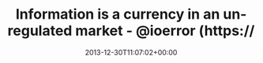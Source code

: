 ---
retweeted: false
source: <a href="http://www.myplume.com/" rel="nofollow">Plume for Android</a>
entities:
  hashtags:
  - text: 30C3
    indices:
    - '62'
    - '67'
  symbols: []
  user_mentions:
  - name: Jacob Appelbaum
    screen_name: ioerror
    indices:
    - '53'
    - '61'
    id_str: '13862172'
    id: '13862172'
  urls: []
display_text_range:
- '0'
- '67'
favorite_count: '1'
id_str: '417612790086766592'
truncated: false
retweet_count: '0'
id: '417612790086766592'
created_at: Mon Dec 30 11:07:02 +0000 2013
favorited: false
full_text: 'Information is a currency in an unregulated market - [@ioerror](https://twitter.com/ioerror)
  #30C3'
lang: en
tags:
- 30C3
- pesos/twitter
date: '2013-12-30T11:07:02+00:00'
src: https://twitter.com/bascht/status/417612790086766592
original_url: https://twitter.com/bascht/status/417612790086766592
type: twitter_tweet
text: 'Information is a currency in an unregulated market - [@ioerror](https://twitter.com/ioerror)
  #30C3'
title: Information is a currency in an unregulated market - @ioerror (https://

---